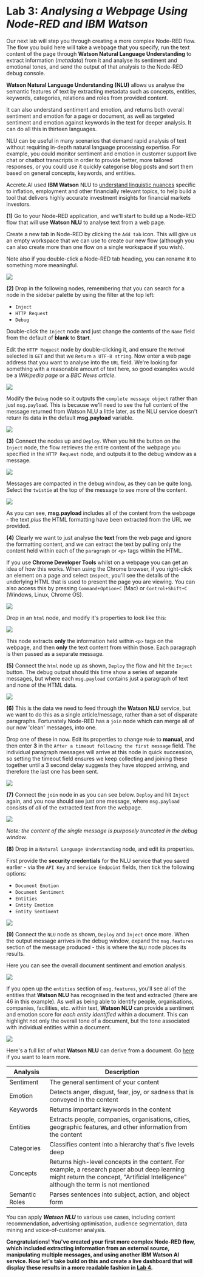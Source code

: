 # **Lab 3:** _Analysing a Webpage Using Node-RED and IBM Watson_
Our next lab will step you through creating a more complex Node-RED flow. The flow you build here will take a webpage that you specify, run the text content of the page through **Watson Natural Language Understanding** to extract information (_metadata_) from it and analyse its sentiment and emotional tones, and send the output of that analysis to the Node-RED debug console.

**Watson Natural Language Understanding (NLU)** allows us analyse the semantic features of text by extracting metadata such as concepts, entities, keywords, categories, relations and roles from provided content.

It can also understand sentiment and emotion, and returns both overall sentiment and emotion for a page or document, as well as targeted sentiment and emotion against keywords in the text for deeper analysis. It can do all this in thirteen languages.

NLU can be useful in many scenarios that demand rapid analysis of text without requiring in-depth natural language processing expertise. For example, you could monitor sentiment and emotion in customer support live chat or chatbot transcripts in order to provide better, more tailored responses, or you could use it quickly categorise blog posts and sort them based on general concepts, keywords, and entities.

Accrete.AI used **IBM Watson** NLU to [understand linguistic nuances](https://www.ibm.com/case-studies/accreteai) specific to inflation, employment and other financially relevant topics, to help build a tool that delivers highly accurate investment insights for financial markets investors.

**(1)** Go to your Node-RED application, and we'll start to build up a Node-RED flow that will use **Watson NLU** to analyse text from a web page.

Create a new tab in Node-RED by clicking the `Add tab` icon. This will give us an empty workspace that we can use to create our new flow (although you can also create more than one flow on a single workspace if you wish).

Note also if you double-click a Node-RED tab heading, you can rename it to something more meaningful.

![](./images/01-addtab.png)

**(2)** Drop in the following nodes, remembering that you can search for a node in the sidebar palette by using the filter at the top left:
- `Inject`
- `HTTP Request`
- `Debug`

Double-click the `Inject` node and just change the contents of the `Name` field from the default of **blank** to **Start**.

Edit the `HTTP Request` node by double-clicking it, and ensure the `Method` selected is `GET` and that we `Return` `a UTF-8 string`. Now enter a web page address that you want to analyse into the `URL` field. We're looking for something with a reasonable amount of text here, so good examples would be a _Wikipedia page_ or a _BBC News article_.

![](./images/02-httpnode.png)

Modify the `Debug` node so it outputs the `complete message object` rather than just `msg.payload`. This is because we'll need to see the full content of the message returned from Watson NLU a little later, as the NLU service doesn't return its data in the default **msg.payload** variable.

![](./images/03-debug.png)

**(3)** Connect the nodes up and `Deploy`. When you hit the button on the `Inject` node, the flow retrieves the entire content of the webpage you specified in the `HTTP Request` node, and outputs it to the debug window as a message.

![](./images/04-runhttp.png)

Messages are compacted in the debug window, as they can be quite long. Select the `twistie` at the top of the message to see more of the content.

![](./images/05-payload.png)

As you can see, **msg.payload** includes all of the content from the webpage - the text _plus_ the HTML formatting have been extracted from the URL we provided.

**(4)** Clearly we want to just analyse the **text** from the web page and ignore the formatting content, and we can extract the text by pulling only the content held within each of the `paragraph` or `<p>` tags within the HTML.

If you use **Chrome Developer Tools** whilst on a webpage you can get an idea of how this works. When using the Chrome browser, if you right-click an element on a page and select `Inspect`, you'll see the details of the underlying HTML that is used to present the page you are viewing. You can also access this by pressing `Command+Option+C` (Mac) or `Control+Shift+C` (Windows, Linux, Chrome OS).

![](./images/06-chromedev.png)

Drop in an `html` node, and modify it's properties to look like this:

![](./images/07-htmlnode.png)

This node extracts **only** the information held within `<p>` tags on the webpage, and then **only** the text content from within those. Each paragraph is then passed as a separate message.

**(5)** Connect the `html` node up as shown, `Deploy` the flow and hit the `Inject` button. The debug output should this time show a series of separate messages, but where each `msg.payload` contains just a paragraph of text and none of the HTML data.

![](./images/08-htmlout.png)

**(6)** This is the data we need to feed through the **Watson NLU** service, but we want to do this as a single article/message, rather than a set of disparate paragraphs. Fortunately Node-RED has a `join` node which can merge all of our now 'clean' messages, into one.

Drop one of these in now. Edit its properties to change `Mode` to **manual**, and then enter **3** in the `After a timeout following the first message` field. The individual paragraph messages will arrive at this node in quick succession, so setting the timeout field ensures we keep collecting and joining these together until a 3 second delay suggests they have stopped arriving, and therefore the last one has been sent.

![](./images/09-join.png)

**(7)** Connect the `join` node in as you can see below. `Deploy` and hit `Inject` again, and you now should see just one message, where `msg.payload` consists of _all_ of the extracted text from the webpage.

![](./images/10-singlemessage.png)

_Note: the content of the single message is purposely truncated in the debug window._

**(8)** Drop in a `Natural Language Understanding` node, and edit its properties.

First provide the **security credentials** for the NLU service that you saved earlier - via the `API Key` and `Service Endpoint` fields, then tick the following options:

- `Document Emotion`
- `Document Sentiment`
- `Entities`
- `Entity Emotion`
- `Entity Sentiment`

![](./images/11-nluconfig.png)

**(9)** Connect the `NLU` node as shown, `Deploy` and `Inject` once more. When the output message arrives in the debug window, expand the `msg.features` section of the message produced - this is where the `NLU` node places its results.

Here you can see the overall document sentiment and emotion analysis.

![](./images/12-results1.png)

If you open up the `entities` section of `msg.features`, you'll see all of the entities that **Watson NLU** has recognised in the text and extracted (there are 46 in this example). As well as being able to identify people, organisations, companies, facilities, etc. within text, **Watson NLU** can provide a sentiment and emotion score for _each entity identified_ within a document. This can highlight not only the overall tone of a document, but the tone associated with individual entities within a document.

![](./images/13-results2.png)

Here's a full list of what **Watson NLU** can derive from a document. Go [here](https://cloud.ibm.com/docs/services/natural-language-understanding?topic=natural-language-understanding-about) if you want to learn more.

Analysis       | Description
---------------|-------------------------------------------------------------------------------------------------------------------------------------------------------------------------------------
Sentiment      | The general sentiment of your content
Emotion        | Detects anger, disgust, fear, joy, or sadness that is conveyed in the content
Keywords       | Returns important keywords in the content
Entities       | Extracts people, companies, organisations, cities, geographic features, and other information from the content
Categories     | Classifies content into a hierarchy that's five levels deep
Concepts       | Returns high-level concepts in the content. For example, a research paper about deep learning might return the concept, "Artificial Intelligence" although the term is not mentioned
Semantic Roles | Parses sentences into subject, action, and object form

You can apply _**Watson NLU**_ to various use cases, including content recommendation, advertising optimisation, audience segmentation, data mining and voice-of-customer analysis.

**Congratulations! You've created your first more complex Node-RED flow, which included extracting information from an external source, manipulating multiple messages, and using another IBM Watson AI service. Now let's take build on this and create a live dashboard that will display these results in a more readable fashion in [Lab 4](../4-Dashboard).**
